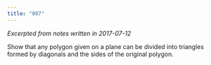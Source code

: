 ```yaml
---
title: "007"
---
```


*Excerpted from notes written in 2017-07-12*

Show that any polygon given on a plane can be divided into triangles formed by diagonals and the sides of the original polygon.